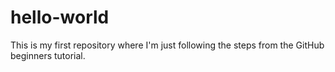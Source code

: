 # hello-world
This is my first repository where I'm just following the steps from the GitHub beginners tutorial.
